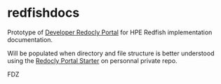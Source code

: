 # redfishdocs

Prototype of [Developer Redocly Portal](https://redoc.ly/docs/developer-portal/introduction/) for HPE Redfish implementation documentation.

Will be populated when directory and file structure is better understood using the
[Redocly Portal Starter](https://github.com/Redocly/developer-portal-starter) on personnal private repo.

FDZ

